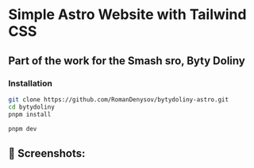 # Simple Astro Website with Tailwind CSS
## Part of the work for the Smash sro, Byty Doliny


### Installation

```sh
git clone https://github.com/RomanDenysov/bytydoliny-astro.git
cd bytydoliny
pnpm install
```


```sh
pnpm dev
```

## 📸 Screenshots:

